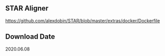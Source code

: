 ## STAR Aligner

https://github.com/alexdobin/STAR/blob/master/extras/docker/Dockerfile

## Download Date

2020.06.08
